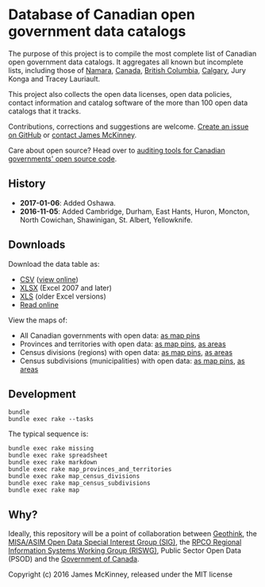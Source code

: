 # Database of Canadian open government data catalogs

The purpose of this project is to compile the most complete list of Canadian open government data catalogs. It aggregates all known but incomplete lists, including those of [Namara](https://namara.io/), [Canada](http://open.canada.ca/en/maps/open-data-canada), [British Columbia](http://www2.gov.bc.ca/gov/content/governments/about-the-bc-government/databc/open-data), [Calgary](https://data.calgary.ca/Government/Alberta-Open-Data-Portals-Map-View/grtv-hw7b), Jury Konga and Tracey Lauriault.

This project also collects the open data licenses, open data policies, contact information and catalog software of the more than 100 open data catalogs that it tracks.

Contributions, corrections and suggestions are welcome. [Create an issue on GitHub](https://github.com/jpmckinney/open_data_canada/issues/new) or [contact James McKinney](mailto:james@slashpoundbang.com).

Care about open source? Head over to [auditing tools for Canadian governments' open source code](https://github.com/jpmckinney/open_source_canada).

## History

* **2017-01-06**: Added Oshawa.
* **2016-11-05**: Added Cambridge, Durham, East Hants, Huron, Moncton, North Cowichan, Shawinigan, St. Albert, Yellowknife.

## Downloads

Download the data table as:

* [CSV](https://raw.githubusercontent.com/jpmckinney/open_data_canada/master/tables/catalogs.csv) ([view online](/tables/catalogs.csv))
* [XLSX](https://raw.githubusercontent.com/jpmckinney/open_data_canada/master/tables/catalogs.xlsx) (Excel 2007 and later)
* [XLS](https://raw.githubusercontent.com/jpmckinney/open_data_canada/master/tables/catalogs.xls) (older Excel versions)
* [Read online](/tables/catalogs.md)

View the maps of:

* All Canadian governments with open data: [as map pins](/maps/canada-markers.geojson)
* Provinces and territories with open data: [as map pins](/maps/provinces-and-territories-markers.geojson), [as areas](/maps/provinces-and-territories-areas.geojson)
* Census divisions (regions) with open data: [as map pins](/maps/census-divisions-markers.geojson), [as areas](/maps/census-divisions-areas.geojson)
* Census subdivisions (municipalities) with open data: [as map pins](/maps/census-subdivisions-markers.geojson), [as areas](/maps/census-subdivisions-areas.geojson)

## Development

    bundle
    bundle exec rake --tasks

The typical sequence is:

    bundle exec rake missing
    bundle exec rake spreadsheet
    bundle exec rake markdown
    bundle exec rake map_provinces_and_territories
    bundle exec rake map_census_divisions
    bundle exec rake map_census_subdivisions
    bundle exec rake map

## Why?

Ideally, this repository will be a point of collaboration between [Geothink](http://geothink.ca/), the [MISA/ASIM Open Data Special Interest Group (SIG)](http://c.ymcdn.com/sites/www.misa-asim.ca/resource/resmgr/misa_pdfs/open_data_sig_-_terms_of_ref.pdf), the [RPCO Regional Information Systems Working Group (RISWG)](http://www.rpco.ca/regional-information-systems-working-group.html), Public Sector Open Data (PSOD) and the [Government of Canada](http://open.canada.ca/en/maps/open-data-canada).

Copyright (c) 2016 James McKinney, released under the MIT license
